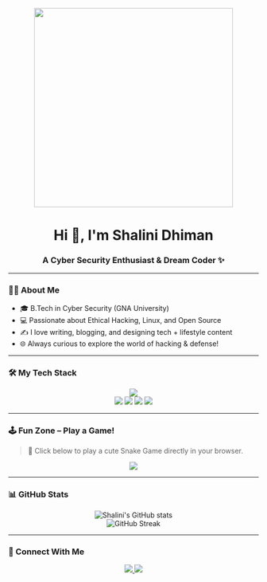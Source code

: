 <!-- CUTE GIF HEADER -->
<p align="center">
  <img src="https://media.giphy.com/media/qgQUggAC3Pfv687qPC/giphy.gif" width="400" />
</p>

<h1 align="center">Hi 👋, I'm Shalini Dhiman</h1>
<h3 align="center">A Cyber Security Enthusiast & Dream Coder ✨</h3>

---

### 👩‍💻 About Me

- 🎓 B.Tech in Cyber Security (GNA University)  
- 💻 Passionate about Ethical Hacking, Linux, and Open Source  
- ✍️ I love writing, blogging, and designing tech + lifestyle content  
- 🌐 Always curious to explore the world of hacking & defense!  

---

### 🛠️ My Tech Stack

<p align="center">
  <img src="https://skillicons.dev/icons?i=html,css,js,php,mysql,python,linux,github,git,vscode&theme=light" />
  <br/>
  <img src="https://img.shields.io/badge/Wireshark-Blue?style=for-the-badge&logo=wireshark&logoColor=white"/>
  <img src="https://img.shields.io/badge/SQL-003B57?style=for-the-badge&logo=sqlite&logoColor=white"/>
  <img src="https://img.shields.io/badge/KaliLinux-5578EB?style=for-the-badge&logo=kalilinux&logoColor=white"/>
  <img src="https://img.shields.io/badge/Ubuntu-FC6D26?style=for-the-badge&logo=ubuntu&logoColor=white"/>
</p>

---

### 🕹️ Fun Zone – Play a Game!

> 🐍 Click below to play a cute Snake Game directly in your browser.

<p align="center">
  <a href="https://snake-zaan.netlify.app" target="_blank">
    <img src="https://img.shields.io/badge/Play%20Snake-Game-green?style=for-the-badge&logo=gamepad&logoColor=white"/>
  </a>
</p>

---

### 📊 GitHub Stats

<p align="center">
  <img src="https://github-readme-stats.vercel.app/api?username=shahi0121&show_icons=true&theme=tokyonight" alt="Shalini's GitHub stats" />
  <br/>
  <img src="https://github-readme-streak-stats.herokuapp.com?user=shahi0121&theme=tokyonight&hide_border=true" alt="GitHub Streak" />
</p>

---

### 🔗 Connect With Me

<p align="center">
  <a href="https://linkedin.com/in/shalini-dhiman-5b9529282">
    <img src="https://img.shields.io/badge/LinkedIn-0077B5?style=for-the-badge&logo=linkedin&logoColor=white"/>
  </a>
  <a href="https://github.com/shahi0121">
    <img src="https://img.shields.io/badge/GitHub-100000?style=for-the-badge&logo=github&logoColor=white"/>
  </a>
</p>
